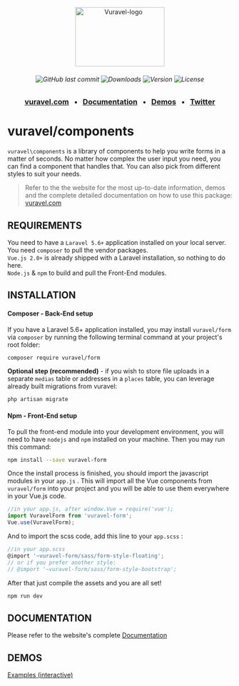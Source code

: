 <p align="center">
  <a href="https://vuravel.com" target="_blank">
    <img src="https://vuravel.com/img/vuravel-logo-big.png" width="200" height="133" alt="Vuravel-logo" />
  </a>
</p>
<h6 align="center">
    <img alt="GitHub last commit" src="https://img.shields.io/github/last-commit/vuravel/components.svg">
    <img src="https://img.shields.io/npm/dt/vuravel-components.svg?style=flat-square" alt="Downloads" />
    <img src="https://img.shields.io/npm/v/vuravel-components.svg?style=flat-square" alt="Version" />
    <img src="https://img.shields.io/npm/l/vuravel-components.svg?style=flat-square" alt="License" />
</h6>
<h3 align="center">
    <a href="https://vuravel.com" target="_blank">vuravel.com</a>
    &nbsp;&nbsp;&bull;&nbsp;&nbsp;
    <a href="https://vuravel.com/docs" target="_blank">Documentation</a>
    &nbsp;&nbsp;&bull;&nbsp;&nbsp;
    <a href="https://vuravel.com/examples" target="_blank">Demos</a>
    &nbsp;&nbsp;&bull;&nbsp;&nbsp;
    <a href="https://twitter.com/vuravel" target="_blank">Twitter</a>
</h3>

# vuravel/components

`vuravel\components` is a library of components to help you write forms in a matter of seconds. No matter how complex the user input you need, you can find a component that handles that. You can also pick from different styles to suit your needs.

> Refer to the the website for the most up-to-date information, demos and the complete detailed documentation on how to use this package: <a href="https://vuravel.com">vuravel.com</a>


## REQUIREMENTS

You need to have a `Laravel 5.6+` application installed on your local server.  
You need `composer` to pull the vendor packages.  
`Vue.js 2.0+` is already shipped with a Laravel installation, so nothing to do here.  
`Node.js` & `npm` to build and pull the Front-End modules.  

## INSTALLATION

#### Composer - Back-End setup

If you have a Laravel 5.6+ application installed, you may install `vuravel/form` via `composer` by running the following terminal command at your project's root folder:

```sh
composer require vuravel/form
```

<b>Optional step (recommended)</b> - if you wish to store file uploads in a separate `medias` table or addresses in a `places` table, you can leverage already built migrations from vuravel:

```sh
php artisan migrate
```

#### Npm - Front-End setup

To pull the front-end module into your development environment, you will need to have `nodejs` and `npm` installed on your machine. Then you may run this command:

```sh
npm install --save vuravel-form
```

Once the install process is finished, you should import the javascript modules in your `app.js` . This will import all the Vue components from `vuravel/form` into your project and you will be able to use them everywhere in your Vue.js code.

```js
//in your app.js, after window.Vue = require('vue');
import VuravelForm from 'vuravel-form';
Vue.use(VuravelForm);
```

And to import the scss code, add this line to your `app.scss` :

```js
//in your app.scss 
@import '~vuravel-form/sass/form-style-floating';
// or if you prefer another style:
// @import '~vuravel-form/sass/form-style-bootstrap';
```

After that just compile the assets and you are all set!

```sh
npm run dev
```

## DOCUMENTATION

Please refer to the website's complete <a href="https://vuravel.com/docs" target="_blank">Documentation</a>

## DEMOS

<a href="https://vuravel.com/examples" target="_blank">Examples (interactive)</a>